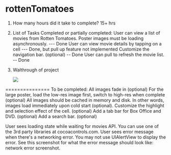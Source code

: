 rottenTomatoes
==============
1. How many hours did it take to complete?
   15+ hrs
2. List of Tasks Completed or partially completed:
    User can view a list of movies from Rotten Tomatoes. Poster images must be loading asynchronously. --- Done
    User can view movie details by tapping on a cell --- Done, but pull up feature not implemented
    Customize the navigation bar. (optional) -- Done
    User can pull to refresh the movie list. -- Done
3. Walthrough of project

   <img src="https://github.com/div88/rottenTomatoes/blob/master/rottenTomatoes1.gif" />
   
   

===============
To be completed:
All images fade in (optional)
For the large poster, load the low-res image first, switch to high-res when complete (optional)
All images should be cached in memory and disk. In other words, images load immediately upon cold start (optional).
Customize the highlight and selection effect of the cell. (optional)
Add a tab bar for Box Office and DVD. (optional)
Add a search bar. (optional)

User sees loading state while waiting for movies API. You can use one of the 3rd party libraries at cocoacontrols.com.
User sees error message when there's a networking error. You may not use UIAlertView to display the error. See this screenshot for what the error message should look like: network error screenshot.
